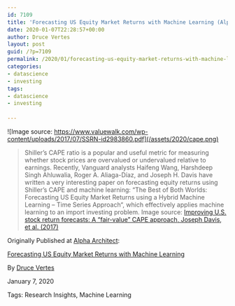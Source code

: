 ```yaml
---
id: 7109
title: 'Forecasting US Equity Market Returns with Machine Learning (Alpha Architect)'
date: 2020-01-07T22:28:57+00:00
author: Druce Vertes
layout: post
guid: /?p=7109
permalink: /2020/01/forecasting-us-equity-market-returns-with-machine-learning
categories: 
- datascience
- investing
tags: 
- datascience
- investing

---
```

![Image source: https://www.valuewalk.com/wp-content/uploads/2017/07/SSRN-id2983860.pdf](/assets/2020/cape.png)
> Shiller’s CAPE ratio is a popular and useful metric for measuring whether stock prices are overvalued or undervalued relative to earnings. Recently, Vanguard analysts Haifeng Wang, Harshdeep Singh Ahluwalia, Roger A. Aliaga-Díaz, and Joseph H. Davis have written a very interesting paper on forecasting equity returns using Shiller’s CAPE and machine learning: “The Best of Both Worlds: Forecasting US Equity Market Returns using a Hybrid Machine Learning – Time Series Approach“, which effectively applies machine learning to an import investing problem. Image source: [Improving U.S. stock return forecasts: A “fair-value” CAPE approach, Joseph Davis, et al. (2017)](https://www.valuewalk.com/wp-content/uploads/2017/07/SSRN-id2983860.pdf)

<!--more-->

Originally Published at [Alpha Architect](alphaarchitect.com):


[Forecasting US Equity Market Returns with Machine Learning](https://alphaarchitect.com/2020/01/07/forecasting-us-equity-market-returns-using-machine-learning/)

By [Druce Vertes](https://alphaarchitect.com/user/druce.vertes/)

January 7, 2020

Tags: Research Insights, Machine Learning

